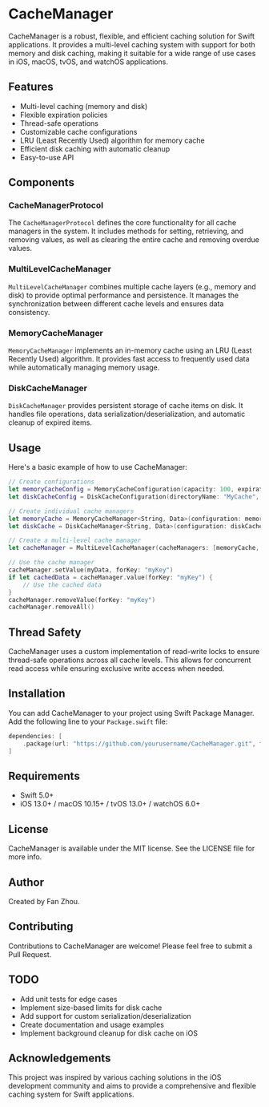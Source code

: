 # CacheManager

CacheManager is a robust, flexible, and efficient caching solution for Swift applications. It provides a multi-level caching system with support for both memory and disk caching, making it suitable for a wide range of use cases in iOS, macOS, tvOS, and watchOS applications.

## Features

- Multi-level caching (memory and disk)
- Flexible expiration policies
- Thread-safe operations
- Customizable cache configurations
- LRU (Least Recently Used) algorithm for memory cache
- Efficient disk caching with automatic cleanup
- Easy-to-use API

## Components

### CacheManagerProtocol

The `CacheManagerProtocol` defines the core functionality for all cache managers in the system. It includes methods for setting, retrieving, and removing values, as well as clearing the entire cache and removing overdue values.

### MultiLevelCacheManager

`MultiLevelCacheManager` combines multiple cache layers (e.g., memory and disk) to provide optimal performance and persistence. It manages the synchronization between different cache levels and ensures data consistency.

### MemoryCacheManager

`MemoryCacheManager` implements an in-memory cache using an LRU (Least Recently Used) algorithm. It provides fast access to frequently used data while automatically managing memory usage.

### DiskCacheManager

`DiskCacheManager` provides persistent storage of cache items on disk. It handles file operations, data serialization/deserialization, and automatic cleanup of expired items.

## Usage

Here's a basic example of how to use CacheManager:

```swift
// Create configurations
let memoryCacheConfig = MemoryCacheConfiguration(capacity: 100, expirationPolicy: .sinceLastAccess(60 * 60))
let diskCacheConfig = DiskCacheConfiguration(directoryName: "MyCache", expirationPolicy: .sinceCreation(24 * 60 * 60))

// Create individual cache managers
let memoryCache = MemoryCacheManager<String, Data>(configuration: memoryCacheConfig, readWriteLock: GCDReadWriteLock())
let diskCache = DiskCacheManager<String, Data>(configuration: diskCacheConfig, readWriteLock: GCDReadWriteLock())

// Create a multi-level cache manager
let cacheManager = MultiLevelCacheManager(cacheManagers: [memoryCache, diskCache], readWriteLock: GCDReadWriteLock())

// Use the cache manager
cacheManager.setValue(myData, forKey: "myKey")
if let cachedData = cacheManager.value(forKey: "myKey") {
    // Use the cached data
}
cacheManager.removeValue(forKey: "myKey")
cacheManager.removeAll()
```

## Thread Safety

CacheManager uses a custom implementation of read-write locks to ensure thread-safe operations across all cache levels. This allows for concurrent read access while ensuring exclusive write access when needed.

## Installation

You can add CacheManager to your project using Swift Package Manager. Add the following line to your `Package.swift` file:

```swift
dependencies: [
    .package(url: "https://github.com/yourusername/CacheManager.git", from: "1.0.0")
]
```

## Requirements

- Swift 5.0+
- iOS 13.0+ / macOS 10.15+ / tvOS 13.0+ / watchOS 6.0+

## License

CacheManager is available under the MIT license. See the LICENSE file for more info.

## Author

Created by Fan Zhou.

## Contributing

Contributions to CacheManager are welcome! Please feel free to submit a Pull Request.

## TODO

- Add unit tests for edge cases
- Implement size-based limits for disk cache
- Add support for custom serialization/deserialization
- Create documentation and usage examples
- Implement background cleanup for disk cache on iOS

## Acknowledgements

This project was inspired by various caching solutions in the iOS development community and aims to provide a comprehensive and flexible caching system for Swift applications.